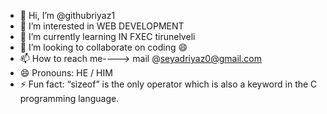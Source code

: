 - 👋 Hi, I’m @githubriyaz1
- 👀 I’m interested in WEB DEVELOPMENT
- 🌱 I’m currently learning IN FXEC tirunelveli
- 💞️ I’m looking to collaborate on coding 😄
- 📫 How to reach me----> mail @seyadriyaz0@gmail.com
- 😄 Pronouns: HE / HIM
- ⚡ Fun fact: “sizeof” is the only operator which is also a keyword in the C programming language.

<!---
githubriyaz1/githubriyaz1 is a ✨ special ✨ repository because its `README.md` (this file) appears on your GitHub profile.
You can click the Preview link to take a look at your changes.
--->
